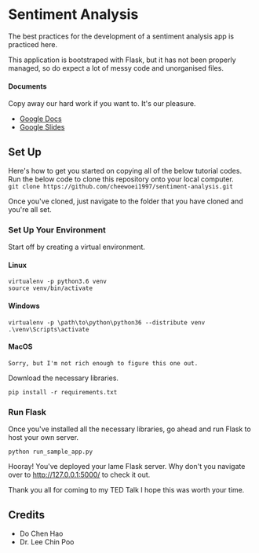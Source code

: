 # Sentiment Analysis
The best practices for the development of a sentiment analysis app is practiced here.  

This application is bootstraped with Flask, but it has not been properly managed, so do expect a lot of messy code and unorganised files.

#### Documents
Copy away our hard work if you want to. It's our pleasure.  
* [Google Docs](https://docs.google.com/document/d/1Bo29K63w3szW4B2eWKKdsjU9nVy_VT2HqKmJlzkvz54/edit?usp=sharing)  
* [Google Slides](https://docs.google.com/presentation/d/1uxCehoqp5gMhGnISTCb7u-Pdx_21_lk6VRl3Yz_Ax2M/edit?usp=sharing)  

## Set Up
Here's how to get you started on copying all of the below tutorial codes. Run the below code to clone this repository onto your local computer.  
`git clone https://github.com/cheewoei1997/sentiment-analysis.git`

Once you've cloned, just navigate to the folder that you have cloned and you're all set.

### Set Up Your Environment
Start off by creating a virtual environment.  

#### Linux
```
virtualenv -p python3.6 venv
source venv/bin/activate
```  
#### Windows
```
virtualenv -p \path\to\python\python36 --distribute venv
.\venv\Scripts\activate
```  
#### MacOS
```
Sorry, but I'm not rich enough to figure this one out.
```

Download the necessary libraries.  
```
pip install -r requirements.txt
```

### Run Flask
Once you've installed all the necessary libraries, go ahead and run Flask to host your own server.
```
python run_sample_app.py
```

Hooray! You've deployed your lame Flask server. Why don't you navigate over to 
http://127.0.0.1:5000/ to check it out.  

Thank you all for coming to my TED Talk I hope this was worth your time.

## Credits
* Do Chen Hao
* Dr. Lee Chin Poo
